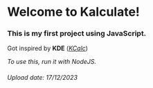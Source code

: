 <h1>Welcome to Kalculate!</h1>
<h3>This is my first project using JavaScript.</h3>
<p>Got inspired by <strong>KDE</strong> (<a href="https://github.com/KDE/kcalc"><em>KCalc</em></a>)</p>
<em>To use this, run it with NodeJS.</em>
<h6> Upload date: 17/12/2023 </h6>
